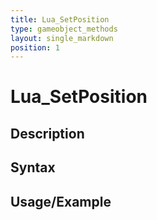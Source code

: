 ```yaml
---
title: Lua_SetPosition
type: gameobject_methods
layout: single_markdown
position: 1
---
```


# Lua_SetPosition

## Description

## Syntax

## Usage/Example


